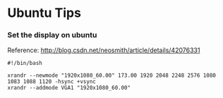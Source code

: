# Ubuntu Tips

### Set the display on ubuntu

Reference: http://blog.csdn.net/neosmith/article/details/42076331

```shell
#!/bin/bash  
  
xrandr --newmode "1920x1080_60.00" 173.00 1920 2048 2248 2576 1080 1083 1088 1120 -hsync +vsync  
xrandr --addmode VGA1 "1920x1080_60.00"  
```